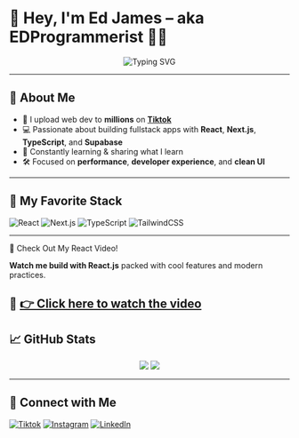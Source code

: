 # 👋 Hey, I'm Ed James – aka **EDProgrammerist** 👨‍💻

<div align="center">
  <img src="https://readme-typing-svg.herokuapp.com?font=Fira+Code&weight=500&pause=1000&color=61DAFB&center=true&vCenter=true&width=435&lines=BSIT+Student+%7C+React+Enthusiast;Tiktok+@ancientprogrammerist;" alt="Typing SVG" />
</div>

---

## 🚀 About Me

- 🎥 I upload web dev to **millions** on **[Tiktok](https://www.tiktok.com/@ancientprogrammerist)**  
- 💻 Passionate about building fullstack apps with **React**, **Next.js**, **TypeScript**, and **Supabase**
- 🧠 Constantly learning & sharing what I learn
- 🛠️ Focused on **performance**, **developer experience**, and **clean UI**

---

## 🧠 My Favorite Stack

![React](https://img.shields.io/badge/-React-61DAFB?style=for-the-badge&logo=react&logoColor=black)
![Next.js](https://img.shields.io/badge/-Next.js-000000?style=for-the-badge&logo=nextdotjs)
![TypeScript](https://img.shields.io/badge/-TypeScript-3178C6?style=for-the-badge&logo=typescript)
![TailwindCSS](https://img.shields.io/badge/-Tailwind-06B6D4?style=for-the-badge&logo=tailwindcss)

---
🎥 Check Out My React Video!

**Watch me build with React.js** packed with cool features and modern practices.

🚨 **[👉 Click here to watch the video](https://www.tiktok.com/@ancientprogrammerist)**
---

## 📈 GitHub Stats

<div align="center">
  <img src="https://github-readme-stats.vercel.app/api?username=edprogrammerist&show_icons=true&theme=react&hide=contribs&count_private=true" />
  <img src="https://github-readme-streak-stats.herokuapp.com/?user=edprogrammerist&theme=react" />
</div>

---

## 🤝 Connect with Me

[![Tiktok](https://img.shields.io/badge/-Tiktok-1DA1F2?style=flat&logo=twitter&logoColor=black)](https://www.tiktok.com/@ancientprogrammerist)
[![Instagram](https://img.shields.io/badge/-Instagram-E4405F?style=flat&logo=instagram&logoColor=white)]()
[![LinkedIn](https://img.shields.io/badge/-LinkedIn-0077B5?style=flat&logo=linkedin&logoColor=white)](https://www.linkedin.com/in/itsmeedjamesursal/)
